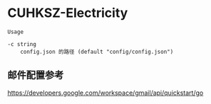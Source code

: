 # CUHKSZ-Electricity



```
Usage

-c string
    config.json 的路径 (default "config/config.json")
```

## 邮件配置参考

https://developers.google.com/workspace/gmail/api/quickstart/go
